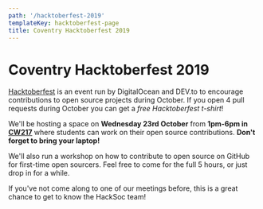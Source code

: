 ```yaml
---
path: '/hacktoberfest-2019'
templateKey: hacktoberfest-page
title: Coventry Hacktoberfest 2019
---
```


# Coventry Hacktoberfest 2019

[Hacktoberfest](https://hacktoberfest.digitalocean.com) is an event run by DigitalOcean and DEV.to to encourage contributions to open source projects during October. If you open 4 pull requests during October you can get a _free Hacktoberfest t-shirt_!

We'll be hosting a space on __Wednesday 23rd October__ from __1pm-6pm in [CW217](https://goo.gl/maps/QsSjQKYbWuWYDE1q9)__ where students can work on their open source contributions. __Don't forget to bring your laptop!__

We'll also run a workshop on how to contribute to open source on GitHub for first-time open sourcers. Feel free to come for the full 5 hours, or just drop in for a while.

If you've not come along to one of our meetings before, this is a great chance to get to know the HackSoc team!
